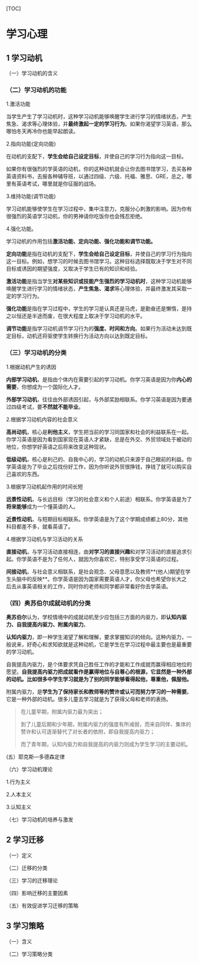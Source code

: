[TOC]

# 学习心理

## 1 学习动机

（一）学习动机的含义

 

### （二）学习动机的功能

1.激活功能

当学生产生了学习动机时，这种学习动机能够唤醒学生进行学习的情绪状态，产生焦急、渴求等心理体验，并**最终激起一定的学习行为**。如果你渴望学习英语，那么哪怕冬天再冷你也能早起朗读。



2.指向功能(定向功能)

在动机的支配下，**学生会给自己设定目标**，并使自己的学习行为指向这一目标。

如果你有很强烈的学英语的动机，你的这种动机就会让你去图书馆学习，去买各种英语资料书，去报各种辅导班，以通过四级、六级、托福、雅思、GRE，总之，哪里有英语考试，哪里就是你征服的战场。



3.维持功能(调节功能)

学习动机能够使学生在学习过程中，集中注意力，克服分心刺激的影响。因为你有很强烈的英语学习动机，你的男神请你吃饭你也会残忍拒绝。



4.强化功能。 



学习动机的作用包括**激活功能、定向功能、强化功能和调节功能。**

**定向功能**是指在动机的支配下，**学生会给自己设定目标**，并使自己的学习行为指向这一目标。例如，想学习的时候去图书馆学习。这种目标选择既取决于学生对不同目标或诱因的期望强度，又取决于学生已有的知识和经验。



**激活功能**是指当学生**对某些知识或技能产生强烈的学习动机时**，这种学习动机能够唤醒学生进行学习的情绪状态，**产生焦急、渴求**等心理体验，并最终激发其采取一定的学习行为。



**强化功能**是指在学习过程中，学生的学习是认真还是马虎，是勤奋还是懒惰，是持之以恒还是半途而废，在很大程度上取决于学习动机的水平。



**调节功能**是指学习动机调节学习行为的**强度、时间和方向**。如果行为活动未达到既定目标，动机还将驱使学生转换行为活动方向以达到既定目标。





### （三）学习动机的分类

1.根据动机产生的诱因

**内部学习动机**，是指由个体内在需要引起的学习动机。你学习英语是因为你**内心的需要**，你想成为一个国际化人才。

**外部学习动机**，往往由外部诱因引起，与外部奖励相联系。你学习英语是因为要通过四级考试，要**不然就不能毕业**。



2.根据学习动机内容的社会意义

**高尚动机**，核心是**利他主义**，学生把当前的学习同国家和社会的利益联系在一起。你学习英语是因为看到国家现在英语人才紧缺，总是在外交、外贸领域处于被动的地位，你想学好英语之后将来改变这种现状。

**低级动机**，核心是利己的、自我中心的，学习的动机只来源于自己眼前的利益。你学英语是为了毕业之后找份好工作，因为你听说外贸很挣钱，挣钱了就可以购买自己喜欢的东西。



3.根据学习动机起作用的时间长短

**远景性动机**，与长远目标（学习的社会意义和个人前途）相联系。你学英语是为了**将来能够**成为一个懂英语的人。

**近景性动机**，与短期目标相联系。你学英语是为了这个学期成绩都上80分，其他科目都差不多，就看英语了。



4.根据学习动机与学习活动的关系

**直接动机**，与学习活动直接相连，由**对学习的直接兴趣**和对学习活动的直接追求引起。你学英语不是为了任何人，就因为你喜欢它，特别享受学习英语的过程。

**间接动机**，与社会意义相联系，是社会观念、父母意愿以及教师**(他人)期望在学生头脑中的反映**。你学英语是因为国家需要英语人才，你父母也希望你长大之后去从事英语相关的工作，同时你的老师和同学都非常看好你去学英语。



### **（四）奥苏伯尔成就动机的分类**

**奥苏伯尔**认为，学校情境中的成就动机至少应包括三方面的内驱力，即**认知内驱力、自我提高内驱力、附属内驱力**。



**认知内驱力**，即一种学生渴望了解和理解，要求掌握知识的倾向。这种内驱力，一般说来，好奇心和求知欲就是这种动机，它是学生在学习过程中最主要也是最重要的学习动机。



自我提高内驱力，是个体要求凭自己胜任工作的才能和工作成就而赢得相应地位的愿望。**自我提高内驱力把成就看作是赢得地位与自尊心的根源，它显然是一种外部的动机。比如很多中学生学习就是为了别的同学能够看得起他，尊重他，佩服他。**



附属内驱力，是**学生为了保持家长和教师等的赞许或认可而努力学习的一种需要**。它是一种外部的动机。很多儿童去学习就是为了获得父母和老师的表扬。

>在儿童早期，附属内驱力最为突出；
>
>到了儿童后期和少年期，附属内驱力的强度有所减弱，而来自同伴、集体的赞许和认可逐渐替代了对长者的依附，即自我提高内驱力；
>
>而了青年期，认知内驱力和自我提高的内驱力则成为学生学习的主要动机。



(五）耶克斯—多德森定律



（六）学习动机理论

1.行为主义

2.人本主义

3.认知主义



（七）学习动机的培养与激发

## 2 学习迁移

（一）定义

（二）迁移的分类



（三）学习的迁移理论



（四）影响迁移的主要因素



（五）有效促进学习迁移的策略







## 3 学习策略



（一）含义



（二）学习策略分类

